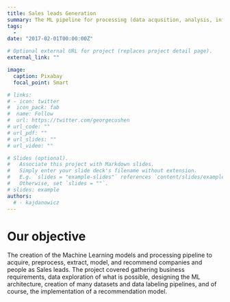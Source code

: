 ```yaml
---
title: Sales leads Generation
summary: The ML pipeline for processing (data acqusition, analysis, information extraction) all companies in the world and the recommendation engine that generates the sales leads.
tags:
  -
date: "2017-02-01T00:00:00Z"

# Optional external URL for project (replaces project detail page).
external_link: ""

image:
  caption: Pixabay
  focal_point: Smart

# links:
# - icon: twitter
#  icon_pack: fab
#  name: Follow
#  url: https://twitter.com/georgecushen
# url_code: ""
# url_pdf: ""
# url_slides: ""
# url_video: ""

# Slides (optional).
#   Associate this project with Markdown slides.
#   Simply enter your slide deck's filename without extension.
#   E.g. `slides = "example-slides"` references `content/slides/example-slides.md`.
#   Otherwise, set `slides = ""`.
# slides: example
authors:
  # - kajdanowicz
---
```


# Our objective

The creation of the Machine Learning models and processing pipeline to acquire, preprocess, extract, model, and recommend companies and people as Sales leads. The project covered gathering business requirements, data exploration of what is possible, designing the ML architecture, creation of many datasets and data labeling pipelines, and of course, the implementation of a recommendation model.

<!-- <p align="center">
  <img src="network.png">
</p> -->
